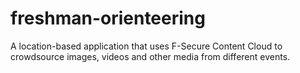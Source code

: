 freshman-orienteering
=====================

A location-based application that uses F-Secure Content Cloud to crowdsource images, videos and other media from different events.